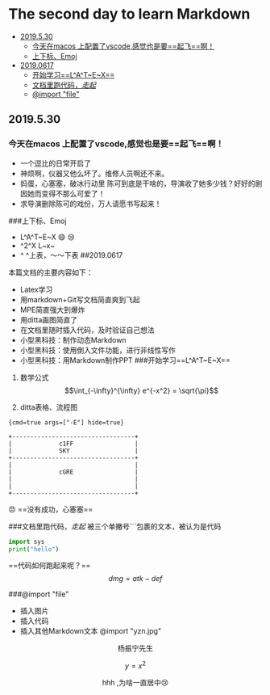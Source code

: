 # The second day to learn Markdown
<!-- @import "[TOC]" {cmd="toc" depthFrom=2 depthTo=3 orderedList=false} -->

<!-- code_chunk_output -->

* [2019.5.30](#2019530)
	* [今天在macos 上配置了vscode,感觉也是要==起飞==啊！](#今天在macos-上配置了vscode感觉也是要起飞啊)
	* [上下标、Emoj](#上下标-emoj)
* [2019.0617](#20190617)
	* [开始学习==L^A^T~E~X==](#开始学习lat~e~x)
	* [文档里跑代码，*走起*](#文档里跑代码走起)
	* [@import "file"](#import-file)

<!-- /code_chunk_output -->
## 2019.5.30

### 今天在macos 上配置了vscode,感觉也是要==起飞==啊！
+ 一个逗比的日常开启了
+ 神烦啊，仪器又他么坏了。维修人员啊还不来。
+ 妈蛋，心塞塞，破冰行动里 陈可到底是干啥的，导演收了她多少钱？好好的剧因她而变得不那么可爱了！
+ 求导演删除陈可的戏份，万人请愿书写起来！

###上下标、Emoj
+ L^A^T~E~X   :smile: :cry: 
+ ^2^X  L~x~ 
+ ^ ^上表，～～下表
##2019.0617

本篇文档的主要内容如下：
+ Latex学习
+ 用markdown+Git写文档简直爽到飞起
+ MPE简直强大到爆炸
+ 用ditta画图简直了
+ 在文档里随时插入代码，及时验证自己想法
+ 小型黑科技：制作动态Markdown
+ 小型黑科技：使用倒入文件功能，进行非线性写作
+ 小型黑科技：用Markdown制作PPT
###开始学习==L^A^T~E~X==
1. 数学公式
$$\int_{-\infty}^{\infty} e^{-x^2} = \sqrt{\pi}$$

1. ditta表格、流程图
```ditta 
{cmd=true args=["-E"] hide=true}

+----------------------------------+
|             c1FF                 |
|             SKY                  |
+----------------------------------+
|                                  |
|             cGRE                 | 
|                                  |
|                                  |
+----------------------------------+
```
:angry: ==没有成功，心塞塞==

###文档里跑代码，*走起*
被三个单撇号```包裹的文本，被认为是代码
```python
import sys
print("hello")
```
==代码如何跑起来呢？==
$$dmg=atk-def$$

###@import "file"
+ 插入图片
+ 插入代码
+ 插入其他Markdown文本
@import "yzn.jpg"
<center>杨振宁先生<center/>
<ceter><center/>

$$ y=x^2$$

hhh ,为啥一直居中:cry:











